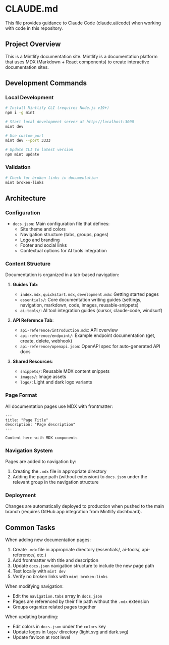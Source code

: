 # CLAUDE.md

This file provides guidance to Claude Code (claude.ai/code) when working with code in this repository.

## Project Overview

This is a Mintlify documentation site. Mintlify is a documentation platform that uses MDX (Markdown + React components) to create interactive documentation sites.

## Development Commands

### Local Development
```bash
# Install Mintlify CLI (requires Node.js v19+)
npm i -g mint

# Start local development server at http://localhost:3000
mint dev

# Use custom port
mint dev --port 3333

# Update CLI to latest version
npm mint update
```

### Validation
```bash
# Check for broken links in documentation
mint broken-links
```

## Architecture

### Configuration
- `docs.json`: Main configuration file that defines:
  - Site theme and colors
  - Navigation structure (tabs, groups, pages)
  - Logo and branding
  - Footer and social links
  - Contextual options for AI tools integration

### Content Structure
Documentation is organized in a tab-based navigation:

1. **Guides Tab**:
   - `index.mdx`, `quickstart.mdx`, `development.mdx`: Getting started pages
   - `essentials/`: Core documentation writing guides (settings, navigation, markdown, code, images, reusable-snippets)
   - `ai-tools/`: AI tool integration guides (cursor, claude-code, windsurf)

2. **API Reference Tab**:
   - `api-reference/introduction.mdx`: API overview
   - `api-reference/endpoint/`: Example endpoint documentation (get, create, delete, webhook)
   - `api-reference/openapi.json`: OpenAPI spec for auto-generated API docs

3. **Shared Resources**:
   - `snippets/`: Reusable MDX content snippets
   - `images/`: Image assets
   - `logo/`: Light and dark logo variants

### Page Format
All documentation pages use MDX with frontmatter:
```mdx
---
title: "Page Title"
description: "Page description"
---

Content here with MDX components
```

### Navigation System
Pages are added to navigation by:
1. Creating the `.mdx` file in appropriate directory
2. Adding the page path (without extension) to `docs.json` under the relevant group in the navigation structure

### Deployment
Changes are automatically deployed to production when pushed to the main branch (requires GitHub app integration from Mintlify dashboard).

## Common Tasks

When adding new documentation pages:
1. Create `.mdx` file in appropriate directory (essentials/, ai-tools/, api-reference/, etc.)
2. Add frontmatter with title and description
3. Update `docs.json` navigation structure to include the new page path
4. Test locally with `mint dev`
5. Verify no broken links with `mint broken-links`

When modifying navigation:
- Edit the `navigation.tabs` array in `docs.json`
- Pages are referenced by their file path without the `.mdx` extension
- Groups organize related pages together

When updating branding:
- Edit colors in `docs.json` under the `colors` key
- Update logos in `logo/` directory (light.svg and dark.svg)
- Update favicon at root level